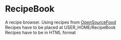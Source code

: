 # RecipeBook
A recipe browser. Using recipes from [OpenSourceFood](http://www.opensourcefood.com)  
Recipes have to be placed at USER_HOME/RecipeBook  
Recipes have to be in HTML format  
